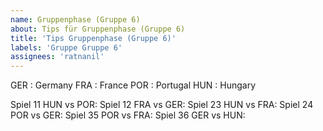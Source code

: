```yaml
---
name: Gruppenphase (Gruppe 6)
about: Tips für Gruppenphase (Gruppe 6)
title: 'Tips Gruppenphase (Gruppe 6)'
labels: 'Gruppe Gruppe 6'
assignees: 'ratnanil'
---
```


GER :  Germany
FRA :  France
POR :  Portugal
HUN :  Hungary

Spiel 11 HUN vs POR:
Spiel 12 FRA vs GER:
Spiel 23 HUN vs FRA:
Spiel 24 POR vs GER:
Spiel 35 POR vs FRA:
Spiel 36 GER vs HUN:
